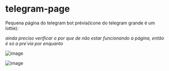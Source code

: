 # telegram-page
 Pequena página do telegram bot
 prévia(ícone do telegram grande é um lottie):
 
 _ainda preciso verificar o por que de não estar funcionando a página, então é só a pre´via por enquanto_
 
![image](https://user-images.githubusercontent.com/100159466/155449091-d20a9ce9-fb41-4d4f-9696-ed3a95e0b064.png)



![image](https://user-images.githubusercontent.com/100159466/155449125-8d36b70e-1498-46a2-93f8-c923af79f341.png)

